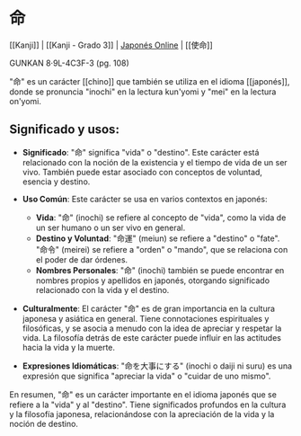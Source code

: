 # 命

[[Kanji]] | [[Kanji - Grado 3]] | [Japonés Online](http://japonesonline.com/kanjis/busqueda/?s=%E5%91%BD&x=0&y=0) | [[使命]]

GUNKAN 8·9L-4C3F-3 (pg. 108)

"命" es un carácter [[chino]] que también se utiliza en el idioma [[japonés]], donde se pronuncia "inochi" en la lectura kun'yomi y "mei" en la lectura on'yomi. 

## Significado y usos:

- **Significado**: "命" significa "vida" o "destino". Este carácter está relacionado con la noción de la existencia y el tiempo de vida de un ser vivo. También puede estar asociado con conceptos de voluntad, esencia y destino.
    
- **Uso Común**: Este carácter se usa en varios contextos en japonés:
    
    - **Vida**: "命" (inochi) se refiere al concepto de "vida", como la vida de un ser humano o un ser vivo en general.
    - **Destino y Voluntad**: "命運" (meiun) se refiere a "destino" o "fate". "命令" (meirei) se refiere a "orden" o "mando", que se relaciona con el poder de dar órdenes.
    - **Nombres Personales**: "命" (inochi) también se puede encontrar en nombres propios y apellidos en japonés, otorgando significado relacionado con la vida y el destino.
- **Culturalmente**: El carácter "命" es de gran importancia en la cultura japonesa y asiática en general. Tiene connotaciones espirituales y filosóficas, y se asocia a menudo con la idea de apreciar y respetar la vida. La filosofía detrás de este carácter puede influir en las actitudes hacia la vida y la muerte.
    
- **Expresiones Idiomáticas**: "命を大事にする" (inochi o daiji ni suru) es una expresión que significa "apreciar la vida" o "cuidar de uno mismo".
    

En resumen, "命" es un carácter importante en el idioma japonés que se refiere a la "vida" y al "destino". Tiene significados profundos en la cultura y la filosofía japonesa, relacionándose con la apreciación de la vida y la noción de destino.

